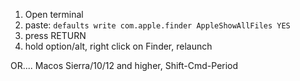 1. Open terminal
2. paste: `defaults write com.apple.finder AppleShowAllFiles YES`
3. press RETURN
4. hold option/alt, right click on Finder, relaunch

OR....
Macos Sierra/10/12 and higher, Shift-Cmd-Period
